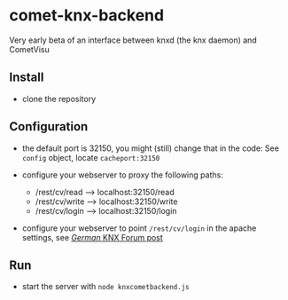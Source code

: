 ﻿# comet-knx-backend

Very early beta of an interface between knxd (the knx daemon) and CometVisu

## Install
* clone the repository

## Configuration
* the default port is 32150, you might (still) change that in the code: See `config` object, locate `cacheport:32150`
* configure your webserver to proxy the following paths:
   * /rest/cv/read --> localhost:32150/read
   * /rest/cv/write --> localhost:32150/write
   * /rest/cv/login --> localhost:32150/login

* configure your webserver to point `/rest/cv/login` in the apache settings, see [*German* KNX Forum post](https://knx-user-forum.de/forum/supportforen/cometvisu/1288069-noch-eine-knxd-auf-zweitem-server?p=1288496#post1288496)


## Run
* start the server with `node knxcometbackend.js`
